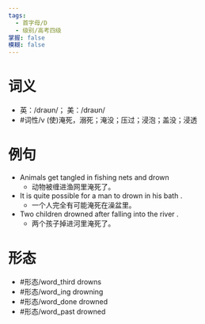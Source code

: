 ```yaml
---
tags:
  - 首字母/D
  - 级别/高考四级
掌握: false
模糊: false
---
```

# 词义
- 英：/draʊn/； 美：/draʊn/
- #词性/v  (使)淹死，溺死；淹没；压过；浸泡；盖没；浸透
# 例句
- Animals get tangled in fishing nets and drown
	- 动物被缠进渔网里淹死了。
- It is quite possible for a man to drown in his bath .
	- 一个人完全有可能淹死在澡盆里。
- Two children drowned after falling into the river .
	- 两个孩子掉进河里淹死了。
# 形态
- #形态/word_third drowns
- #形态/word_ing drowning
- #形态/word_done drowned
- #形态/word_past drowned
